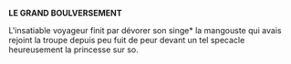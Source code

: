 **LE GRAND BOULVERSEMENT** 

L'insatiable voyageur finit par dévorer son singe*
la mangouste qui avais rejoint la troupe depuis peu fuit de peur devant un tel specacle 
heureusement la princesse sur so.

